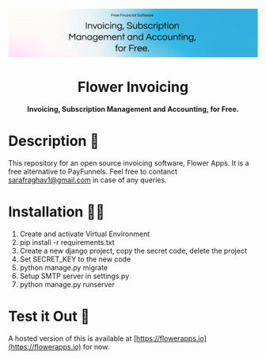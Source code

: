 <p align="center">
<a href="https://flowerapps.io"><img src="https://github.com/sarafraghav/Flower-Accounts/blob/master/staticfiles/Screenshot%20from%202021-11-19%2019-44-05.png" alt="OpenSourceAccounting" border="0"></a>
<h1 align="center">Flower Invoicing</h1>
<h4 align="center">Invoicing, Subscription Management and Accounting, for Free.</h4>

# Description 📜

This repository for an open source invoicing software, Flower Apps. It is a free alternative to PayFunnels. Feel free to contanct sarafraghav1@gmail.com in case of any queries.

# Installation 🧑‍💻

1. Create and activate Virtual Environment 
2. pip install -r requirements.txt 
3. Create a new django project, copy the secret code, delete the project 
4. Set SECRET_KEY to the new code
5. python manage.py migrate
6. Setup SMTP server in settings.py 
7. python manage.py runserver

# Test it Out 🤙

A hosted version of this is available at [https://flowerapps.io](https://flowerapps.io) for now.
